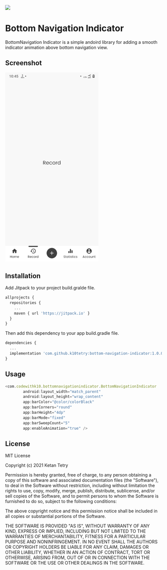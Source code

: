 [![](https://jitpack.io/v/k10tetry/bottom-navigation-indicator.svg)](https://jitpack.io/#k10tetry/bottom-navigation-indicator)

# Bottom Navigation Indicator

BottomNavigation Indicator is a simple andoird library for adding a smooth indicator animation above bottom navigation view.

## Screenshot

<img src="https://raw.githubusercontent.com/k10tetry/bottom-navigation-indicator/master/screenshot/screenshot_2021.png" width="300"/>

## Installation

Add Jitpack to your project build.gralde file.

```javascript
allprojects {
  repositories {
    ...
    maven { url 'https://jitpack.io' }
  }
}
```

Then add this dependency to your app build.gradle file.

```javascript
dependencies {
  ...
  implementation 'com.github.k10tetry:bottom-navigation-indicator:1.0.0'
}
```

## Usage

```javascript
<com.codewithk10.bottomnavigationindicator.BottomNavigationIndicator
        android:layout_width="match_parent"
        android:layout_height="wrap_content"
        app:barColor="@color/colorBlack"
        app:barCorners="round"
        app:barHeight="4dp"
        app:barMode="fixed"
        app:barSweepCount="5"
        app:enableAnimation="true" />
```

## License

MIT License

Copyright (c) 2021 Ketan Tetry

Permission is hereby granted, free of charge, to any person obtaining a copy
of this software and associated documentation files (the "Software"), to deal
in the Software without restriction, including without limitation the rights
to use, copy, modify, merge, publish, distribute, sublicense, and/or sell
copies of the Software, and to permit persons to whom the Software is
furnished to do so, subject to the following conditions:

The above copyright notice and this permission notice shall be included in all
copies or substantial portions of the Software.

THE SOFTWARE IS PROVIDED "AS IS", WITHOUT WARRANTY OF ANY KIND, EXPRESS OR
IMPLIED, INCLUDING BUT NOT LIMITED TO THE WARRANTIES OF MERCHANTABILITY,
FITNESS FOR A PARTICULAR PURPOSE AND NONINFRINGEMENT. IN NO EVENT SHALL THE
AUTHORS OR COPYRIGHT HOLDERS BE LIABLE FOR ANY CLAIM, DAMAGES OR OTHER
LIABILITY, WHETHER IN AN ACTION OF CONTRACT, TORT OR OTHERWISE, ARISING FROM,
OUT OF OR IN CONNECTION WITH THE SOFTWARE OR THE USE OR OTHER DEALINGS IN THE
SOFTWARE.
